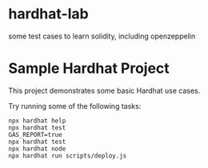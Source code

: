 # hardhat-lab

some test cases to learn solidity, including openzeppelin


# Sample Hardhat Project

This project demonstrates some basic Hardhat use cases.

Try running some of the following tasks:

```shell
npx hardhat help
npx hardhat test
GAS_REPORT=true
npx hardhat test
npx hardhat node
npx hardhat run scripts/deploy.js
```
